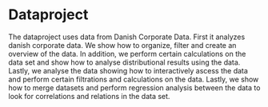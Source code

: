 # Dataproject
The dataproject uses data from Danish Corporate Data. First it analyzes danish corporate data. We show how to organize, filter and create an overview of the data. In addition, we perform certain calculations on the data set and show how to analyse distributional results using the data.  Lastly, we analyse the data showing how to interactively ascess the data and perform certain filtrations and calculations on the data. Lastly, we show how to merge datasets and perform regression analysis between the data to look for correlations and relations in the data set.  

